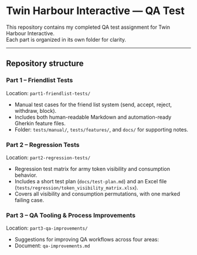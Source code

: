 # Twin Harbour Interactive — QA Test

This repository contains my completed QA test assignment for Twin Harbour Interactive.  
Each part is organized in its own folder for clarity.

---

## Repository structure

### **Part 1 – Friendlist Tests**
Location: `part1-friendlist-tests/`  
- Manual test cases for the friend list system (send, accept, reject, withdraw, block).  
- Includes both human-readable Markdown and automation-ready Gherkin feature files.  
- Folder: `tests/manual/`, `tests/features/`, and `docs/` for supporting notes.

### **Part 2 – Regression Tests**
Location: `part2-regression-tests/`  
- Regression test matrix for army token visibility and consumption behavior.  
- Includes a short test plan (`docs/test-plan.md`) and an Excel file (`tests/regression/token_visibility_matrix.xlsx`).  
- Covers all visibility and consumption permutations, with one marked failing case.

### **Part 3 – QA Tooling & Process Improvements**
Location: `part3-qa-improvements/`  
- Suggestions for improving QA workflows across four areas:  
- Document: `qa-improvements.md`
